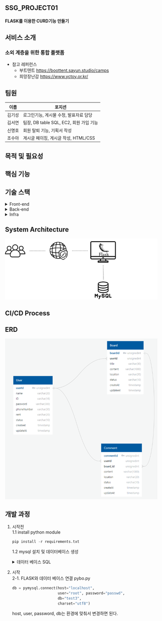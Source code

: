 ## SSG_PROJECT01
#### FLASK를 이용한 CURD기능 만들기

## 서비스 소개
###     소외 계층을 위한 통합 플랫폼
- 참고 레퍼런스
  - 부트텐트  https://boottent.sayun.studio/camps
  - 희망장난감 https://www.yctoy.or.kr/
## 팀원
|이름|포지션|
|:---:|---|
|김기성|로그인기능, 게시물 수정, 발표자료 담당|
|김서연|팀장, DB table SQL, EC2, 회원 가입 기능|
|신명호|회원 탈퇴 기능, 기획서 작성|
|조수아|게시글 페이징, 게시글 작성, HTML/CSS|

## 목적 및 필요성

## 핵심 기능

## 기술 스택
<details>
    <summary>Front-end</summary>
    <div markdown='1'>
        
    </div>
</details>
<details>
    <summary>Back-end</summary>
    <div markdown='1'>
        
    </div>
</details>
<details>
    <summary>Infra</summary>
    <div markdown='1'>
        
    </div>
</details>


## System Architecture
<img src='/architecture.png' />

## CI/CD Process

## ERD
<img src='/ERD.png' />

## 개발 과정
1. 시작전<br>
    1.1 install python module 
    ```python
    pip install -r requirements.txt
    ```
    1.2 mysql 설치 및 데이터베이스 생성
    <details>
    <summary>데이터 베이스 SQL</summary>
    <div markdown="1">

    ```sql
    create database test3;
    
    use test3;
    
    CREATE TABLE `User` (
        `userId` int unsigned AUTO_INCREMENT NOT NULL ,
        `name` varchar(20)  NOT NULL ,
        `ID` varchar(16)  NOT NULL ,
        `password` varchar(300)  NOT NULL ,
        `phoneNumber` varchar(30)  NOT NULL ,
        `rent` varchar(20) NULL ,
        `status` varchar(10) default 'active' NOT NULL ,
        `createAt` timestamp default CURRENT_TIMESTAMP NOT NULL ,
        `updateAt` timestamp default CURRENT_TIMESTAMP NOT NULL ,
        PRIMARY KEY (
            `userId`
        )
    );
    
    CREATE TABLE `Board` (
        `boardId` int unsigned AUTO_INCREMENT NOT NULL ,
        `userId` int unsigned  NOT NULL ,
        `title` varchar(30)  NOT NULL ,
        `content` varchar(1000)  NOT NULL ,
        `location` varchar(20)  NOT NULL ,
        `status` varchar(10) default 'active' NOT NULL ,
        `createAt` timestamp default CURRENT_TIMESTAMP NOT NULL ,
        `updateAt` timestamp default CURRENT_TIMESTAMP NOT NULL ,
        PRIMARY KEY (
            `boardId`
        )
    );
    
    CREATE TABLE `Comment` (
        `commentId` int unsigned AUTO_INCREMENT NOT NULL ,
        `userId` int unsigned  NOT NULL ,
        `board_id` int unsigned  NOT NULL ,
        `content` varchar(1000)  NOT NULL ,
        `location` varchar(20)  NOT NULL ,
        `status` varchar(10) default 'active' NOT NULL ,
        `createAt` timestamp default CURRENT_TIMESTAMP NOT NULL ,
        `updateAt` timestamp default CURRENT_TIMESTAMP NOT NULL ,
        PRIMARY KEY (
            `commentId`
        )
    );
    
    ALTER TABLE `Board` ADD CONSTRAINT `fk_Board_userId` FOREIGN KEY(`userId`)
    REFERENCES `User` (`userId`);
    
    ALTER TABLE `Comment` ADD CONSTRAINT `fk_Comment_userId` FOREIGN KEY(`userId`)
    REFERENCES `User` (`userId`);
    
    ALTER TABLE `Comment` ADD CONSTRAINT `fk_Comment_board_id` FOREIGN KEY(`board_id`)
    REFERENCES `Board` (`boardId`);
    ```
    
    </div>
    </details>

2. 시작<br>
    2-1. FLASK와 데이터 베이스 연결
    pybo.py
    ```python
    db = pymysql.connect(host="localhost", 
                         user="root", password="passwd", 
                         db="test3",
                         charset="utf8")
    ```
    host, user, password, db는 환경에 맞춰서 변경하면 된다.
    
    
